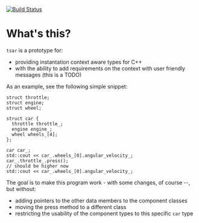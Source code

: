 [![Build Status](https://travis-ci.org/dutow/tsar.svg?branch=master)](https://travis-ci.org/dutow/tsar)

What's this?
===

`tsar` is a prototype for:

 * providing instantation context aware types for C++
 * with the ability to add requirements on the context with user friendly messages (this is a TODO)

As an example, see the following simple snippet:

```
struct throttle;
struct engine;
struct wheel;

struct car {
  throttle throttle_;
  engine engine_;
  wheel wheels_[4];
};

car car_;
std::cout << car_.wheels_[0].angular_velocity_;
car_.throttle_.press();
// should be higher now
std::cout << car_.wheels_[0].angular_velocity_;
```

The goal is to make this program work - with some changes, of course --, but without:

 * adding pointers to the other data members to the component classes
 * moving the press method to a different class
 * restricting the usability of the component types to this specific `car` type


